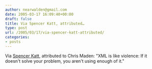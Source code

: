 ```yaml
---
author: nearwalden@gmail.com
date: 2005-03-17 16:09:40+00:00
draft: false
title: Via Spencer Katt, attributed…
type: post
url: /2005/03/17/via-spencer-katt-attributed/
categories:
- posts
---
```


Via [Spencer Katt](//www.eweek.com/article2/0,1759,1775357,00.asp"), attributed to Chris Maden:  "XML is like violence:  If it doesn't solve your problem, you aren't using enough of it."



